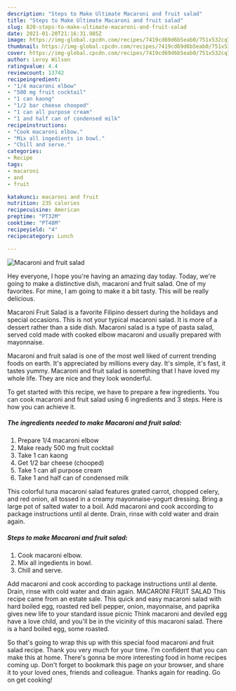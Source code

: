```yaml
---
description: "Steps to Make Ultimate Macaroni and fruit salad"
title: "Steps to Make Ultimate Macaroni and fruit salad"
slug: 820-steps-to-make-ultimate-macaroni-and-fruit-salad
date: 2021-01-20T21:16:31.985Z
image: https://img-global.cpcdn.com/recipes/7419cd69d6b5eab0/751x532cq70/macaroni-and-fruit-salad-recipe-main-photo.jpg
thumbnail: https://img-global.cpcdn.com/recipes/7419cd69d6b5eab0/751x532cq70/macaroni-and-fruit-salad-recipe-main-photo.jpg
cover: https://img-global.cpcdn.com/recipes/7419cd69d6b5eab0/751x532cq70/macaroni-and-fruit-salad-recipe-main-photo.jpg
author: Leroy Wilson
ratingvalue: 4.4
reviewcount: 13742
recipeingredient:
- "1/4 macaroni elbow"
- "500 mg fruit cocktail"
- "1 can kaong"
- "1/2 bar cheese chooped"
- "1 can all purpose cream"
- "1 and half can of condensed milk"
recipeinstructions:
- "Cook macaroni elbow."
- "Mix all ingedients in bowl."
- "Chill and serve."
categories:
- Recipe
tags:
- macaroni
- and
- fruit

katakunci: macaroni and fruit 
nutrition: 235 calories
recipecuisine: American
preptime: "PT32M"
cooktime: "PT48M"
recipeyield: "4"
recipecategory: Lunch

---
```



![Macaroni and fruit salad](https://img-global.cpcdn.com/recipes/7419cd69d6b5eab0/751x532cq70/macaroni-and-fruit-salad-recipe-main-photo.jpg)

Hey everyone, I hope you're having an amazing day today. Today, we're going to make a distinctive dish, macaroni and fruit salad. One of my favorites. For mine, I am going to make it a bit tasty. This will be really delicious.

Macaroni Fruit Salad is a favorite Filipino dessert during the holidays and special occasions. This is not your typical macaroni salad. It is more of a dessert rather than a side dish. Macaroni salad is a type of pasta salad, served cold made with cooked elbow macaroni and usually prepared with mayonnaise.

Macaroni and fruit salad is one of the most well liked of current trending foods on earth. It's appreciated by millions every day. It's simple, it's fast, it tastes yummy. Macaroni and fruit salad is something that I have loved my whole life. They are nice and they look wonderful.


To get started with this recipe, we have to prepare a few ingredients. You can cook macaroni and fruit salad using 6 ingredients and 3 steps. Here is how you can achieve it.

<!--inarticleads1-->

##### The ingredients needed to make Macaroni and fruit salad:

1. Prepare 1/4 macaroni elbow
1. Make ready 500 mg fruit cocktail
1. Take 1 can kaong
1. Get 1/2 bar cheese (chooped)
1. Take 1 can all purpose cream
1. Take 1 and half can of condensed milk


This colorful tuna macaroni salad features grated carrot, chopped celery, and red onion, all tossed in a creamy mayonnaise-yogurt dressing. Bring a large pot of salted water to a boil. Add macaroni and cook according to package instructions until al dente. Drain, rinse with cold water and drain again. 

<!--inarticleads2-->

##### Steps to make Macaroni and fruit salad:

1. Cook macaroni elbow.
1. Mix all ingedients in bowl.
1. Chill and serve.


Add macaroni and cook according to package instructions until al dente. Drain, rinse with cold water and drain again. MACARONI FRUIT SALAD This recipe came from an estate sale. This quick and easy macaroni salad with hard boiled egg, roasted red bell pepper, onion, mayonnaise, and paprika gives new life to your standard issue picnic Think macaroni and deviled egg have a love child, and you&#39;ll be in the vicinity of this macaroni salad. There is a hard boiled egg, some roasted. 

So that's going to wrap this up with this special food macaroni and fruit salad recipe. Thank you very much for your time. I'm confident that you can make this at home. There's gonna be more interesting food in home recipes coming up. Don't forget to bookmark this page on your browser, and share it to your loved ones, friends and colleague. Thanks again for reading. Go on get cooking!
